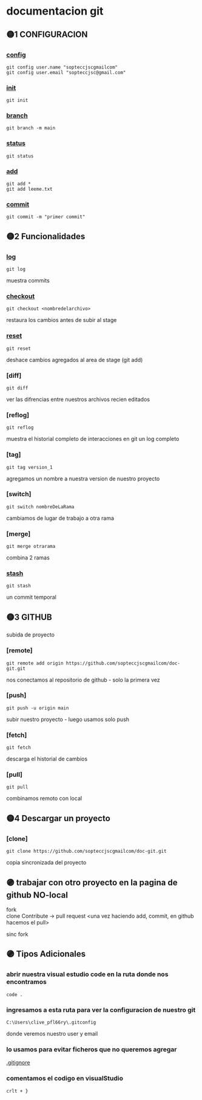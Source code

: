# documentacion git

## 🟡1 CONFIGURACION

### [config](2_Configuracion_git/config.md)
    git config user.name "sopteccjscgmailcom"
    git config user.email "sopteccjsc@gmail.com"

### [init](2_Configuracion_git/init.md)
    git init

### [branch](3_Funcionalidades/branch.md)
    git branch -m main          

### [status](2_Configuracion_git/status.md)
    git status                      

### [add](2_Configuracion_git/add.md)
    git add *
    git add leeme.txt       

### [commit](2_Configuracion_git/commit.md)
    git commit -m "primer commit"   

## 🟡2 Funcionalidades

### [log](log.md)                     
    git log                         
muestra commits

### [checkout](3_Funcionalidades/checkout.md)
    git checkout <nombredelarchivo>
restaura los cambios antes de subir al stage

### [reset](3_Funcionalidades/reset.md)
    git reset                       
deshace cambios agregados al area de stage (git add)

### [diff]
    git diff                        
ver las difrencias entre nuestros archivos recien editados

### [reflog]
    git reflog                      
muestra el historial completo de interacciones en git un log completo

### [tag]                       
    git tag version_1               
agregamos un nombre a nuestra version de nuestro proyecto

### [switch]
    git switch nombreDeLaRama       
cambiamos de lugar de trabajo a otra rama

### [merge]
    git merge otrarama              
combina 2 ramas

### [stash](3_Funcionalidades/stash.md)
    git stash                       
un commit temporal

## 🟡3 GITHUB
subida de proyecto
### [remote]                    
    git remote add origin https://github.com/sopteccjscgmailcom/doc-git.git
nos conectamos al repositorio de github - solo la primera vez

### [push]                    
    git push -u origin main
subir nuestro proyecto - luego usamos solo push

### [fetch]
    git fetch                       
descarga el historial de cambios

### [pull]
    git pull                        
combinamos remoto con local

## 🟡4 Descargar un proyecto
### [clone]
    git clone https://github.com/sopteccjscgmailcom/doc-git.git     
copia sincronizada del proyecto

## 🟣 trabajar con otro proyecto en la pagina de github NO-local

fork   <creamos un fork>        
clone   <una vez creado clonamos nuestro repositorio y empezamos a trabajar>
Contribute  ->  pull request    <una vez haciendo add, commit, en github hacemos el pull>

sinc fork   <para que estemos actualizador con el proyecto original>

## 🟣 Tipos Adicionales
### abrir nuestra visual estudio code en la ruta donde nos encontramos 
    code .

### ingresamos a esta ruta para ver la configuracion de nuestro git
    C:\Users\clive_pfl66ry\.gitconfig
donde veremos nuestro user y email

### lo usamos para evitar ficheros que no queremos agregar
[.gitignore](.gitignore)

### comentamos el codigo en visualStudio
    crlt + }